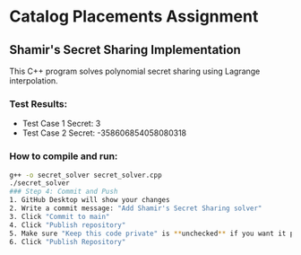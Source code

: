 # Catalog Placements Assignment

## Shamir's Secret Sharing Implementation

This C++ program solves polynomial secret sharing using Lagrange interpolation.

### Test Results:
- Test Case 1 Secret: 3
- Test Case 2 Secret: -358606854058080318

### How to compile and run:
```bash
g++ -o secret_solver secret_solver.cpp
./secret_solver
### Step 4: Commit and Push
1. GitHub Desktop will show your changes
2. Write a commit message: "Add Shamir's Secret Sharing solver"
3. Click "Commit to main"
4. Click "Publish repository" 
5. Make sure "Keep this code private" is **unchecked** if you want it public
6. Click "Publish Repository"
